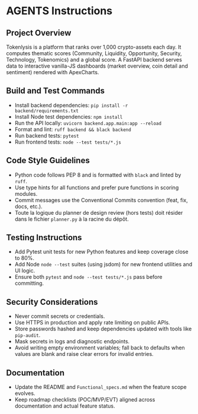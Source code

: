 # AGENTS Instructions

## Project Overview
Tokenlysis is a platform that ranks over 1,000 crypto-assets each day. It computes thematic scores (Community, Liquidity, Opportunity, Security, Technology, Tokenomics) and a global score. A FastAPI backend serves data to interactive vanilla-JS dashboards (market overview, coin detail and sentiment) rendered with ApexCharts.

## Build and Test Commands
- Install backend dependencies: `pip install -r backend/requirements.txt`
- Install Node test dependencies: `npm install`
- Run the API locally: `uvicorn backend.app.main:app --reload`
- Format and lint: `ruff backend && black backend`
- Run backend tests: `pytest`
- Run frontend tests: `node --test tests/*.js`

## Code Style Guidelines
- Python code follows PEP 8 and is formatted with `black` and linted by `ruff`.
- Use type hints for all functions and prefer pure functions in scoring modules.
- Commit messages use the Conventional Commits convention (feat, fix, docs, etc.).
- Toute la logique du planner de design review (hors tests) doit résider dans le fichier `planner.py` à la racine du dépôt.

## Testing Instructions
- Add Pytest unit tests for new Python features and keep coverage close to 80%.
- Add Node `node --test` suites (using jsdom) for new frontend utilities and UI logic.
- Ensure both `pytest` and `node --test tests/*.js` pass before committing.

## Security Considerations
- Never commit secrets or credentials.
- Use HTTPS in production and apply rate limiting on public APIs.
- Store passwords hashed and keep dependencies updated with tools like `pip-audit`.
- Mask secrets in logs and diagnostic endpoints.
- Avoid writing empty environment variables; fall back to defaults when values are blank and raise clear errors for invalid entries.

## Documentation
- Update the README and `Functional_specs.md` when the feature scope evolves.
- Keep roadmap checklists (POC/MVP/EVT) aligned across documentation and actual feature status.
